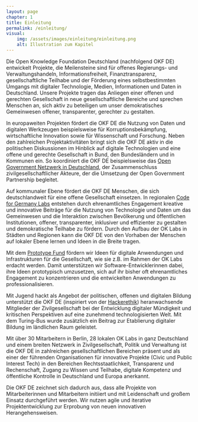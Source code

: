 ```yaml
---
layout: page
chapter: 1
title: Einleitung 
permalink: /einleitung/
visual:
    img: /assets/images/einleitung/einleitung.png
    alt: Illustration zum Kapitel
---
```


Die Open Knowledge Foundation Deutschland (nachfolgend OKF DE) entwickelt Projekte, die Meilensteine sind für offenes Regierungs- und Verwaltungshandeln, Informationsfreiheit, Finanztransparenz, gesellschaftliche Teilhabe und der Förderung eines selbstbestimmten Umgangs mit digitaler Technologie, Medien, Informationen und Daten in Deutschland.  Unsere Projekte tragen das Anliegen einer offenen und gerechten Gesellschaft in neue gesellschaftliche Bereiche und sprechen Menschen an, sich aktiv zu beteiligen um unser demokratisches Gemeinwesen offener, transparenter, gerechter zu gestalten.

In europaweiten Projekten fördert die OKF DE die Nutzung von Daten und digitalen Werkzeugen beispielsweise für Korruptionsbekämpfung, wirtschaftliche Innovation sowie für Wissenschaft und Forschung. Neben den zahlreichen Projektaktivitäten bringt sich die OKF DE aktiv in die politischen Diskussionen im Hinblick auf digitale Technologien und eine offene und gerechte Gesellschaft in Bund, den Bundesländern und in Kommunen ein. So koordiniert die OKF DE beispielsweise das [Open Government Netzwerk in Deutschland](https://opengovpartnership.de/), der Zusammenschluss zivilgesellschaftlicher Akteure, der die Umsetzung der Open Government Partnership begleitet.

Auf kommunaler Ebene fördert die OKF DE Menschen, die sich deutschlandweit für eine offene Gesellschaft einsetzen. In regionalen [Code for Germany Labs](https://www.codefor.de/) entstehen durch ehrenamtliches Engagement kreative und innovative Beiträge für die Nutzung von Technologie und Daten um das Gemeinwesen und die Interaktion zwischen Bevölkerung und öffentlichen Institutionen, offener, transparenter, inklusiver und effizienter zu gestalten und demokratische Teilhabe zu fördern. Durch den Aufbau der OK Labs in Städten und Regionen kann die OKF DE von den Vorhaben der Menschen auf lokaler Ebene lernen und Ideen in die Breite tragen. 

Mit dem [Prototype Fund](https://prototypefund.de/) fördern wir Ideen für digitale Anwendungen und Infrastrukturen für die Gesellschaft, wie sie z.B. im Rahmen der OK Labs erdacht werden. Damit unterstützen wir Software-Entwicklerinnen dabei, ihre Ideen prototypisch umzusetzen, sich auf ihr bisher oft ehrenamtliches Engagement zu konzentrieren und die entwickelten Anwendungen zu professionalisieren.

Mit Jugend hackt als Angebot der politischen, offenen und digitalen Bildung unterstützt die OKF DE (inspiriert von der [Hackerethik](https://www.ccc.de/de/hackerethik)) heranwachsende Mitglieder der Zivilgesellschaft bei der Entwicklung digitaler Mündigkeit und kritischen Perspektiven auf eine zunehmend technologisierten Welt. Mit dem Turing-Bus wurde zusätzlich ein Beitrag zur Etablierung digitaler Bildung im ländlichen Raum geleistet.

Mit über 30 Mitarbeitern in Berlin, 28 lokalen OK Labs in ganz Deutschland und einem breiten Netzwerk in Zivilgesellschaft, Politik und Verwaltung ist die OKF DE in zahlreichen gesellschaftlichen Bereichen präsent und als einer der führenden Organisationen für innovative Projekte (Civic und Public Interest Tech) in den Bereichen Rechtsstaatlichkeit, Transparenz und Rechenschaft, Zugang zu Wissen und Teilhabe, digitale Kompetenz und öffentliche Kontrolle in Deutschland und Europa anerkannt.

Die OKF DE zeichnet sich dadurch aus, dass alle Projekte von Mitarbeiterinnen und Mitarbeitern initiiert und mit Leidenschaft und großem Einsatz durchgeführt werden. Wir nutzen agile und iterative Projektentwicklung zur Erprobung von neuen innovativen Herangehensweisen. 